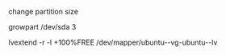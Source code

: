 change partition size  
  
growpart /dev/sda 3  
  
lvextend -r -l +100%FREE /dev/mapper/ubuntu--vg-ubuntu--lv